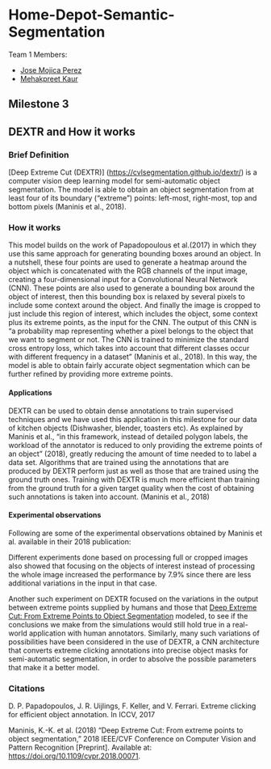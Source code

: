 # Home-Depot-Semantic-Segmentation
Team 1 Members:
- [Jose Mojica Perez](https://github.com/J-Mojica)
- [Mehakpreet Kaur](https://github.com/Mehakpreet21)

## Milestone 3
## DEXTR and How it works

### Brief Definition 
[Deep Extreme Cut (DEXTR)] (https://cvlsegmentation.github.io/dextr/) is a computer vision deep learning model for semi-automatic object segmentation. The model is able to obtain an object segmentation from at least four of its boundary (“extreme”) points: left-most, right-most, top and bottom pixels (Maninis et al., 2018).

### How it works
This model builds on the work of Papadopoulous et al.(2017) in which they use this same approach for generating bounding boxes around an object. In a nutshell, these four points are used to generate a heatmap around the object which is concatenated with the RGB channels of the input image, creating a four-dimensional input for a Convolutional Neural Network (CNN). These points are also used to generate a bounding box around the object of interest, then this bounding box is relaxed by several pixels to include some context around the object. And finally the image is cropped to just include this region of interest, which includes the object, some context plus its extreme points, as the input for the CNN.  The output of this CNN is “a probability map representing whether a pixel belongs to the object that we want to segment or not. The CNN is trained to minimize the standard cross entropy loss, which takes into account that different classes occur with different frequency in a dataset” (Maninis et al., 2018). In this way, the model is able to obtain fairly accurate object segmentation which can be further refined by providing more extreme points.

#### Applications

DEXTR can be used to obtain dense annotations to train supervised techniques and we have used this application in this milestone for our data of kitchen objects (Dishwasher, blender, toasters etc). As explained by Maninis et al., “in this framework, instead of detailed polygon labels, the workload of the annotator is reduced to only providing the extreme points of an object” (2018), greatly reducing the amount of time needed to to label a data set. Algorithms that are trained using the annotations that are produced by DEXTR perform just as well as those that are trained using the ground truth ones. Training with DEXTR is much more efficient than training from the ground truth for a given target quality when the cost of obtaining such annotations is taken into account. (Maninis et al., 2018)

#### Experimental observations

Following are some of the experimental observations obtained by Maninis et al. available in their 2018 publication:

Different experiments done based on processing full or cropped images also showed that focusing on the objects of interest instead of processing the whole image increased the performance by 7.9% since there are less additional variations in the input in that case. 

Another such experiment on DEXTR focused on the variations in the output between extreme points supplied by humans and those that [Deep Extreme Cut: From Extreme Points to Object Segmentation](https://arxiv.org/pdf/1711.09081.pdf) modeled, to see if the conclusions we make from the simulations would still hold true in a real-world application with human annotators. 
Similarly, many such variations of possibilities have been considered in the use of DEXTR, a CNN architecture that converts extreme clicking annotations into precise object masks for semi-automatic segmentation, in order to absolve the possible parameters that make it a better model. 

### Citations
D. P. Papadopoulos, J. R. Uijlings, F. Keller, and V. Ferrari. Extreme clicking for efficient object annotation. In ICCV, 2017

Maninis, K.-K. et al. (2018) “Deep Extreme Cut: From extreme points to object segmentation,” 2018 IEEE/CVF Conference on Computer Vision and Pattern Recognition [Preprint]. Available at: https://doi.org/10.1109/cvpr.2018.00071.


